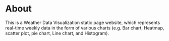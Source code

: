 # About 

This is a Weather Data Visualization static page website, which represents real-time weekly data in the form of various charts (e.g. Bar chart, Heatmap, scatter plot, pie chart, Line chart, and Histogram).
